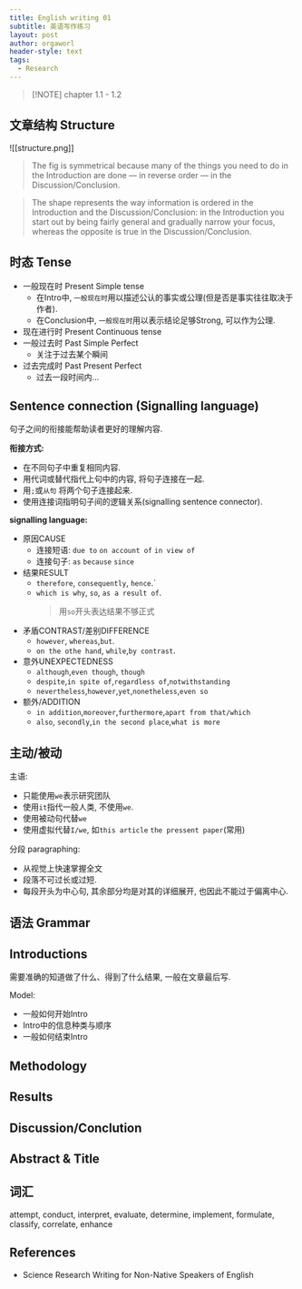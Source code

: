 ```yaml
---
title: English writing 01
subtitle: 英语写作练习
layout: post
author: orgaworl
header-style: text
tags:
  - Research
---
```

>[!NOTE] chapter 1.1 - 1.2 

## 文章结构 Structure


![[structure.png]]
> The fig is symmetrical because many of the things you need to do in the Introduction are done — in reverse order — in the Discussion/Conclusion.

> The shape represents the way information is ordered in the Introduction and the Discussion/Conclusion: in the Introduction you start out by being fairly general and gradually narrow your focus, whereas the opposite is true in the Discussion/Conclusion.

## 时态 Tense
- 一般现在时 Present Simple tense
	- 在Intro中, `一般现在时`用以描述公认的事实或公理(但是否是事实往往取决于作者).
	- 在Conclusion中, `一般现在时`用以表示结论足够Strong, 可以作为公理.
- 现在进行时 Present Continuous tense
- 一般过去时 Past Simple Perfect
	- 关注于过去某个瞬间
- 过去完成时 Past Present Perfect
	- 过去一段时间内...

## Sentence connection (Signalling language)
句子之间的衔接能帮助读者更好的理解内容.

**衔接方式:**
- 在不同句子中重复相同内容.
- 用代词或替代指代上句中的内容, 将句子连接在一起.
- 用`;`或`从句` 将两个句子连接起来.
- 使用连接词指明句子间的逻辑关系(signalling sentence connector).


**signalling language:**
- 原因CAUSE
	- 连接短语: `due to` `on account of` `in view of`
	- 连接句子: `as` `because` `since`
- 结果RESULT
	- `therefore`, `consequently`, `hence`.`
	- `which is why`, `so`, `as a result of`. 
		> 用`so`开头表达结果不够正式
- 矛盾CONTRAST/差别DIFFERENCE
	- `however`, `whereas`,`but`.
	- `on the othe hand`, `while`,`by contrast`.
- 意外UNEXPECTEDNESS
	- `although`,`even though`, `though`
	- `despite`,`in spite of`,`regardless of`,`notwithstanding`
	- `nevertheless`,`however`,`yet`,`nonetheless`,`even so`
- 额外/ADDITION
	- `in addition`,`moreover`,`furthermore`,`apart from that/which`
	- `also`, `secondly`,`in the second place`,`what is more`


## 主动/被动

主语:
- 只能使用`we`表示研究团队
- 使用`it`指代一般人类, 不使用`we`.
- 使用被动句代替`we`
- 使用虚拟代替`I/we`, 如`this article` `the pressent paper`(常用)

分段 paragraphing:
- 从视觉上快速掌握全文
- 段落不可过长或过短.
- 每段开头为中心句, 其余部分均是对其的详细展开, 也因此不能过于偏离中心.







## 语法 Grammar




## Introductions

需要准确的知道做了什么、得到了什么结果, 一般在文章最后写.

Model:
- 一般如何开始Intro
- Intro中的信息种类与顺序
- 一般如何结束Intro

## Methodology

## Results

## Discussion/Conclution

## Abstract & Title

## 词汇

attempt, conduct, interpret, evaluate, determine, implement, formulate, classify, correlate, enhance


## References

- Science Research Writing for Non-Native Speakers of English
